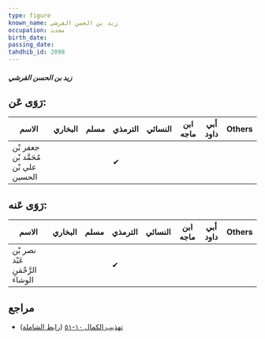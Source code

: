 ```yaml
---
type: figure
known_name: زيد بن الحسن القرشي
occupation: محدث
birth_date:
passing_date:
tahdhib_id: 2098
---
```

##### زيد بن الحسن القرشي

## رَوَى عَن:
| الاسم                                | البخاري | مسلم | الترمذي | النسائي | ابن ماجه | أبي داود | Others |
| ------------------------------------ | ------- | ---- | ------- | ------- | -------- | -------- | ------ |
| جعفر بْن مُحَمَّد بْن علي بْن الحسين |         |      | ✔       |         |          |          |        |
## رَوَى عَنه:
| الاسم                            | البخاري | مسلم | الترمذي | النسائي | ابن ماجه | أبي داود | Others |
| -------------------------------- | ------- | ---- | ------- | ------- | -------- | -------- | ------ |
| نصر بْن عَبْد الرَّحْمَنِ الوشاء |         |      | ✔       |         |          |          |        |
## مراجع
- [تهذيب الكمال ١٠-٥١](obsidian://open?vault=Tahdhib-al-Kamal&file=Figures/٢٠٩٨-زيد%20بن%20الحسن%20القرشي) ([رابط الشاملة](https://shamela.ws/book/3722/4823))